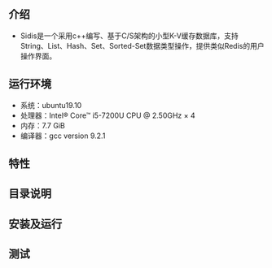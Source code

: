 ## 介绍
- Sidis是一个采用c++编写、基于C/S架构的小型K-V缓存数据库，支持String、List、Hash、Set、Sorted-Set数据类型操作，提供类似Redis的用户操作界面。
## 运行环境
- 系统：ubuntu19.10
- 处理器：Intel® Core™ i5-7200U CPU @ 2.50GHz × 4
- 内存：7.7 GiB
- 编译器：gcc version 9.2.1
## 特性
## 目录说明
## 安装及运行
## 测试
